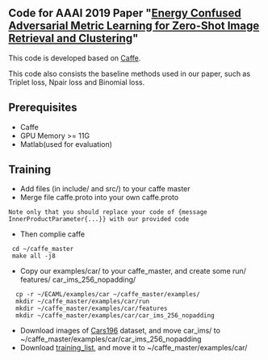 ## Code for AAAI 2019 Paper "[Energy Confused Adversarial Metric Learning for Zero-Shot Image Retrieval and Clustering](bhchen.cn)"

This code is developed based on [Caffe](https://github.com/BVLC/caffe/).

This code also consists the baseline methods used in our paper, such as Triplet loss, Npair loss and Binomial loss.

## Prerequisites
- Caffe
- GPU Memory >= 11G
- Matlab(used for evaluation)

## Training
- Add files (in include/ and src/) to your caffe master 
- Merge file caffe.proto into your own caffe.proto
```
Note only that you should replace your code of {message InnerProductParameter{...}} with our provided code
```
- Then complie caffe
```
 cd ~/caffe_master 
 make all -j8
```
- Copy our examples/car/ to your caffe_master, and create some run/ features/ car_ims_256_nopadding/
```
  cp -r ~/ECAML/examples/car ~/caffe_master/examples/
  mkdir ~/caffe_master/examples/car/run
  mkdir ~/caffe_master/examples/car/features
  mkdir ~/caffe_master/examples/car/car_ims_256_nopadding
```
- Download images of [Cars196](http://imagenet.stanford.edu/internal/car196/car_ims.tgz) dataset, and move car_ims/ to ~/caffe_master/examples/car/car_ims_256_nopadding
- Download [training_list](), and move it to ~/caffe_master/examples/car/



